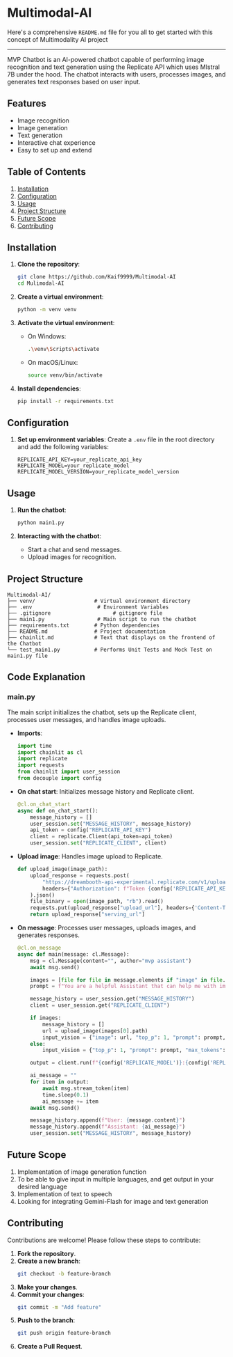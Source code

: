 # Multimodal-AI

Here's a comprehensive `README.md` file for you all to get started with this concept of Multimodality AI project

---

MVP Chatbot is an AI-powered chatbot capable of performing image recognition and text generation using the Replicate API which uses MIstral 7B under the hood. The chatbot interacts with users, processes images, and generates text responses based on user input.

## Features

- Image recognition
- Image generation
- Text generation
- Interactive chat experience
- Easy to set up and extend

## Table of Contents

1. [Installation](#installation)
2. [Configuration](#configuration)
3. [Usage](#usage)
4. [Project Structure](#project-structure)
5. [Future Scope](#future-scope)
6. [Contributing](#contributing)

## Installation

1. **Clone the repository**:
    ```bash
    git clone https://github.com/Kaif9999/Multimodal-AI
    cd Mulimodal-AI
    ```

2. **Create a virtual environment**:
    ```bash
    python -m venv venv
    ```

3. **Activate the virtual environment**:
    - On Windows:
        ```bash
        .\venv\Scripts\activate
        ```
    - On macOS/Linux:
        ```bash
        source venv/bin/activate
        ```

4. **Install dependencies**:
    ```bash
    pip install -r requirements.txt
    ```

## Configuration

1. **Set up environment variables**:
    Create a `.env` file in the root directory and add the following variables:
    ```env
    REPLICATE_API_KEY=your_replicate_api_key
    REPLICATE_MODEL=your_replicate_model
    REPLICATE_MODEL_VERSION=your_replicate_model_version
    ```

## Usage

1. **Run the chatbot**:
    ```bash
    python main1.py
    ```

2. **Interacting with the chatbot**:
    - Start a chat and send messages.
    - Upload images for recognition.

## Project Structure

```plaintext
Multimodal-AI/
├── venv/                   # Virtual environment directory
├── .env                     # Environment Variables
├── .gitignore                    # gitignore file
├── main1.py                 # Main script to run the chatbot
├── requirements.txt        # Python dependencies
├── README.md               # Project documentation
├── chainlit.md             # Text that displays on the frontend of the Chatbot
└── test_main1.py           # Performs Unit Tests and Mock Test on main1.py file
```

## Code Explanation

### main.py

The main script initializes the chatbot, sets up the Replicate client, processes user messages, and handles image uploads.

- **Imports**:
    ```python
    import time
    import chainlit as cl
    import replicate
    import requests
    from chainlit import user_session
    from decouple import config
    ```

- **On chat start**:
    Initializes message history and Replicate client.
    ```python
    @cl.on_chat_start
    async def on_chat_start():
        message_history = []
        user_session.set("MESSAGE_HISTORY", message_history)
        api_token = config("REPLICATE_API_KEY")
        client = replicate.Client(api_token=api_token)
        user_session.set("REPLICATE_CLIENT", client)
    ```

- **Upload image**:
    Handles image upload to Replicate.
    ```python
    def upload_image(image_path):
        upload_response = requests.post(
            "https://dreambooth-api-experimental.replicate.com/v1/upload/filename.png",
            headers={"Authorization": f"Token {config('REPLICATE_API_KEY')}"}
        ).json()
        file_binary = open(image_path, "rb").read()
        requests.put(upload_response["upload_url"], headers={'Content-Type': 'image/png'}, data=file_binary)
        return upload_response["serving_url"]
    ```

- **On message**:
    Processes user messages, uploads images, and generates responses.
    ```python
    @cl.on_message
    async def main(message: cl.Message):
        msg = cl.Message(content="", author="mvp assistant")
        await msg.send()

        images = [file for file in message.elements if "image" in file.mime]
        prompt = f"You are a helpful Assistant that can help me with image recognition and text generation.\n\nPrompt: {message.content}"

        message_history = user_session.get("MESSAGE_HISTORY")
        client = user_session.get("REPLICATE_CLIENT")

        if images:
            message_history = []
            url = upload_image(images[0].path)
            input_vision = {"image": url, "top_p": 1, "prompt": prompt, "max_tokens": 1024, "temperature": 0.6}
        else:
            input_vision = {"top_p": 1, "prompt": prompt, "max_tokens": 1024, "temperature": 0.5, "history": message_history}

        output = client.run(f"{config('REPLICATE_MODEL')}:{config('REPLICATE_MODEL_VERSION')}", input=input_vision)

        ai_message = ""
        for item in output:
            await msg.stream_token(item)
            time.sleep(0.1)
            ai_message += item
        await msg.send()

        message_history.append(f"User: {message.content}")
        message_history.append(f"Assistant: {ai_message}")
        user_session.set("MESSAGE_HISTORY", message_history)
    ```

## Future Scope 
1. Implementation of image generation function
2. To be able to give input in multiple languages, and get output in your desired language
3. Implementation of text to speech
4. Looking for integrating Gemini-Flash for image and text generation

## Contributing

Contributions are welcome! Please follow these steps to contribute:

1. **Fork the repository**.
2. **Create a new branch**:
    ```bash
    git checkout -b feature-branch
    ```
3. **Make your changes**.
4. **Commit your changes**:
    ```bash
    git commit -m "Add feature"
    ```
5. **Push to the branch**:
    ```bash
    git push origin feature-branch
    ```
6. **Create a Pull Request**.


